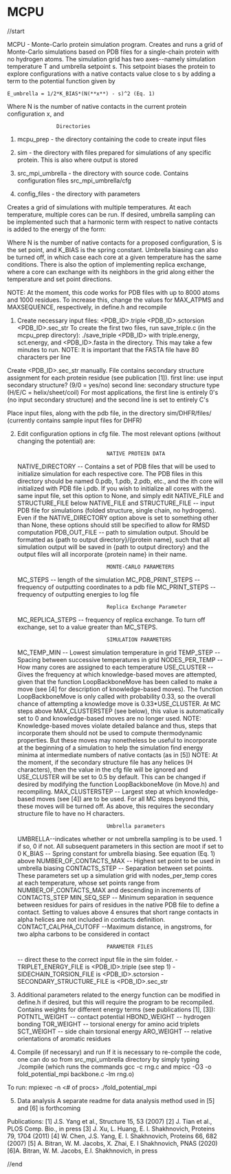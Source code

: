 # MCPU
//start	

MCPU - Monte-Carlo protein simulation program. Creates and runs a grid of Monte-Carlo
simulations based on PDB files for a single-chain protein with no hydrogen atoms. The
simulation grid has two axes--namely simulation temperature T and umbrella setpoint s.
This setpoint biases the protein to explore configurations with a native contacts value
close to s by adding a term to the potential function given by

	E_umbrella = 1/2*K_BIAS*(N(**x**) - s)^2 (Eq. 1)

Where N is the number of native contacts in the current protein configuration x,
and 


					Directories
											
1. mcpu_prep - the directory containing the code to create input files

2. sim - the directory with files prepared for simulations of any specific protein. This is 
also where output is stored

3. src_mpi_umbrella - the directory with source code. Contains configuration files
src_mpi_umbrella/cfg 

4. config_files - the directory with parameters





Creates a grid of simulations with multiple temperatures. 
At each temperature, multiple cores can be run. If desired, umbrella sampling can be 
implemented such that a harmonic term with respect to native contacts is added to the 
energy of the form:


Where N is the number of native contacts for a proposed configuration, S is the set point,
and K_BIAS is the spring constant. Umbrella biasing can also be turned off, in which case
each core at a given temperature has the same conditions. There is also the option of
implementing replica exchange, where a core can exchange with its neighbors in the grid 
 along either the temperature and set point directions.




NOTE: At the moment, this code works for PDB files with up to 8000 atoms and 
1000 residues. To increase this, change the values for MAX_ATPMS and MAXSEQUENCE, 
respectively, in define.h and recompile


1. Create necessary input files: 
	<PDB_ID>.triple
	<PDB_ID>.sctorsion
	<PDB_ID>.sec_str
To create the first two files, run save_triple.c (in the mcpu_prep directory): 
	./save_triple <PDB_ID>
with triple.energy, sct.energy, and <PDB_ID>.fasta in the directory. This may take a few minutes to run.
NOTE: It is important that the FASTA file have 80 characters per line

Create <PDB_ID>.sec_str manually. File contains secondary structure assignment for each protein residue (see publication [1]).
first line: use input secondary structure? (9/0 = yes/no)
second line: secondary structure type (H/E/C = helix/sheet/coil)
For most applications, the first line is entirely 0's (no input secondary structure) and the second line is set to entirely C's 

Place input files, along with the pdb file, in the directory sim/DHFR/files/
(currently contains sample input files for DHFR)


2. Edit configuration options in cfg file. The most relevant options (without changing the potential) are:

									NATIVE PROTEIN DATA
	NATIVE_DIRECTORY -- Contains a set of PDB files that will be used to initialize simulation for each respective core. The PDB files in this directory should be named 0.pdb, 1.pdb, 2.pdb, etc., and the ith core will initialized with PDB file i.pdb. If you wish to initialize all cores with the same input file, set this option to None, and simply edit NATIVE_FILE and STRUCTURE_FILE below 
	NATIVE_FILE and STRUCTURE_FILE -- input PDB file for simulations (folded structure, single chain, no hydrogens). Even if the NATIVE_DIRECTORY option above is set to something other than None, these options should still be specified to allow for RMSD computation
	PDB_OUT_FILE -- path to simulation output. Should be formatted as {path to output directory}/{protein name}, such that all simulation output will be saved in {path to output directory} and the output files will all incorporate {protein name} in their name.
									
									MONTE-CARLO PARAMETERS

	MC_STEPS -- length of the simulation
	MC_PDB_PRINT_STEPS -- frequency of outputting coordinates to a pdb file
	MC_PRINT_STEPS -- frequency of outputting energies to log file

									Replica Exchange Parameter
	MC_REPLICA_STEPS -- frequency of replica exchange. To turn off exchange, set to a value greater than MC_STEPS.


									SIMULATION PARAMETERS
	MC_TEMP_MIN -- Lowest simulation temperature in grid
	TEMP_STEP -- Spacing between successive temperatures in grid
	NODES_PER_TEMP -- How many cores are assigned to each temperature
	USE_CLUSTER -- Gives the frequency at which knowledge-based moves are attempted, given that the function LoopBackboneMove has been called to make a move (see [4] for description of knowledge-based moves). The function LoopBackboneMove is only called with probability 0.33, so the overall chance of attempting a knowledge move is 0.33*USE_CLUSTER. At MC steps above MAX_CLUSTERSTEP (see below), this value is automatically set to 0 and knowledge-based moves are no longer used.
		NOTE: Knowledge-based moves violate detailed balance and thus, steps that incorporate them should not be used to compute thermodynamic properties. But these moves may nonetheless be useful to incorporate at the beginning of a simulation to help the simulation find energy minima at intermediate numbers of native contacts (as in [5])
		NOTE: At the moment, if the secondary structure file has any helices (H characters), then the value in the cfg file will be ignored and USE_CLUSTER will be set to 0.5 by default. This can be changed if desired by modifying the function LoopBackboneMove (in Move.h) and recompiling.
	MAX_CLUSTERSTEP -- Largest step at which knowledge-based moves (see [4]) are to be used. For all MC steps beyond this, these moves will be turned off. As above, this requires the secondary structure file to have no H characters.
	



									Umbrella parameters

	UMBRELLA--indicates whether or not umbrella sampling is to be used. 1 if so, 0 if not. All subsequent parameters in this section are moot if set to 0
	K_BIAS -- Spring constant for umbrella biasing. See equation (Eq. 1) above
	NUMBER_OF_CONTACTS_MAX	-- Highest set point to be used in umbrella biasing
	CONTACTS_STEP -- Separation between set points. These parameters set up a simulation grid with nodes_per_temp cores at each temperature, whose set points range from NUMBER_OF_CONTACTS_MAX and descending in increments of CONTACTS_STEP
	MIN_SEQ_SEP -- Minimum separation in sequence between residues for pairs of residues in the native PDB file to define a contact. Setting to values above 4 ensures that short range contacts in alpha helices are not included in contacts definition.
	CONTACT_CALPHA_CUTOFF --Maximum distance, in angstroms, for two alpha carbons to be considered in contact
	
					




	 								PARAMETER FILES
	-- direct these to the correct input file in the sim folder. 
		- TRIPLET_ENERGY_FILE is <PDB_ID>.triple (see step 1)
		- SIDECHAIN_TORSION_FILE is <PDB_ID>.sctorsion
		- SECONDARY_STRUCTURE_FILE is <PDB_ID>.sec_str
	
			



3. Additional parameters related to the energy function can be modified in define.h if desired, but this will require the program to be recompiled.
Contains weights for different energy terms (see publications [1], [3]): 
POTNTL_WEIGHT -- contact potential
HBOND_WEIGHT -- hydrogen bonding
TOR_WEIGHT -- torsional energy for amino acid triplets
SCT_WEIGHT -- side chain torsional energy
ARO_WEIGHT -- relative orientations of aromatic residues


4. Compile (if necessary) and run
If it is necessary to re-compile the code, one can do so from src_mpi_umbrella directory by simply typing ./compile (which runs the commands  gcc -c rng.c and mpicc -O3 -o fold_potential_mpi backbone.c -lm rng.o)

To run:
mpiexec -n <# of procs> ./fold_potential_mpi <cfg filename>	




5. Data analysis
A separate readme for data analysis method used in [5] and [6] is forthcoming


Publications:
[1] J.S. Yang et al., Structure 15, 53 (2007)
[2] J. Tian et al., PLOS Comp. Bio., in press
[3] J. Xu, L. Huang, E. I. Shakhnovich, Proteins 79, 1704 (2011)
[4] W. Chen, J.S. Yang, E. I. Shakhnovich, Proteins 66, 682 (2007)
[5] A. Bitran, W. M. Jacobs, X. Zhai, E. I Shakhnovich, PNAS (2020)
[6]A. Bitran, W. M. Jacobs, E.I. Shakhnovich, in press


//end